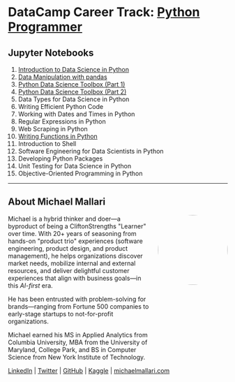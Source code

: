 # DataCamp Career Track: <a href="https://app.datacamp.com/learn/career-tracks/python-programmer" target="_blank">Python Programmer</a>

## Jupyter Notebooks

1. [Introduction to Data Science in Python](https://gist.github.com/michaelmallari/db51ca02ce570917cb8f39aa53697344)
1. [Data Manipulation with pandas](https://gist.github.com/michaelmallari/72da10b6d5c28f01ffcacac2370d3ce7)
1. [Python Data Science Toolbox (Part 1)](https://gist.github.com/michaelmallari/e490ab0b73c127625dd08e6a49c73c59)
1. [Python Data Science Toolbox (Part 2)](https://gist.github.com/michaelmallari/adced96a83afddeff52d278fd88db9c2)
1. Data Types for Data Science in Python
1. Writing Efficient Python Code
1. Working with Dates and Times in Python
1. Regular Expressions in Python
1. Web Scraping in Python
1. [Writing Functions in Python](https://gist.github.com/michaelmallari/3a376d3352f0e54f6c23b6013536f884)
1. Introduction to Shell
1. Software Engineering for Data Scientists in Python
1. Developing Python Packages
1. Unit Testing for Data Science in Python
1. Objective-Oriented Programming in Python

---

## About Michael Mallari

<img src="https://www.michaelmallari.com/img/headshot.jpg" width="160" height="160" align="right" style="margin: 0px 0px 160px 20px; border-radius: 50%;" />

Michael is a hybrid thinker and doer—a byproduct of being a CliftonStrengths "Learner" over time. With 20+ years of seasoning from hands-on "product trio" experiences (software engineering, product design, and product management), he helps organizations discover market needs, mobilize internal and external resources, and deliver delightful customer experiences that align with business goals—in this *AI-first* era.

He has been entrusted with problem-solving for brands—ranging from Fortune 500 companies to early-stage startups to not-for-profit organizations.

Michael earned his MS in Applied Analytics from Columbia University, MBA from the University of Maryland, College Park, and BS in Computer Science from New York Institute of Technology.

<a href="https://www.linkedin.com/in/mmallari" target="_blank">LinkedIn</a> | <a href="https://twitter.com/MichaelMallari" target="_blank">Twitter</a> | <a href="https://github.com/michaelmallari" target="_blank">GitHub</a> | <a href="https://www.kaggle.com/michaelmallari" target="_blank">Kaggle</a> | <a href="https://www.michaelmallari.com" target="_blank">michaelmallari.com</a>
